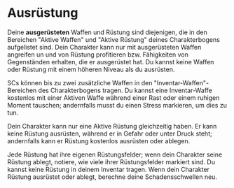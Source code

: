 # Ausrüstung

Deine **ausgerüsteten** Waffen und Rüstung sind diejenigen, die in den Bereichen "Aktive Waffen" und "Aktive Rüstung" deines Charakterbogens aufgelistet sind.
Dein Charakter kann nur mit ausgerüsteten Waffen angreifen un und von Rüstung profitieren bzw. Fähigkeiten von Gegenständen erhalten, die er ausgerüstet hat.
Du kannst keine Waffen oder Rüstung mit einem höheren Niveau als du ausrüsten.

SCs können bis zu zwei zusätzliche Waffen in den "Inventar-Waffen"-Bereichen des Charakterbogens tragen.
Du kannst eine Inventar-Waffe kostenlos mit einer Aktiven Waffe während einer Rast oder einem ruhigen Moment tauschen; andernfalls musst du einen Stress markieren, um dies zu tun.

Dein Charakter kann nur eine Aktive Rüstung gleichzeitig haben.
Er kann keine Rüstung ausrüsten, während er in Gefahr oder unter Druck steht; andernfalls kann er Rüstung kostenlos ausrüsten oder ablegen.

Jede Rüstung hat ihre eigenen Rüstungsfelder; wenn dein Charakter seine Rüstung ablegt, notiere, wie viele ihrer Rüstungsfelder markiert sind.
Du kannst keine Rüstung in deinem Inventar tragen.
Wenn dein Charakter Rüstung ausrüstet oder ablegt, berechne deine Schadensschwellen neu.

